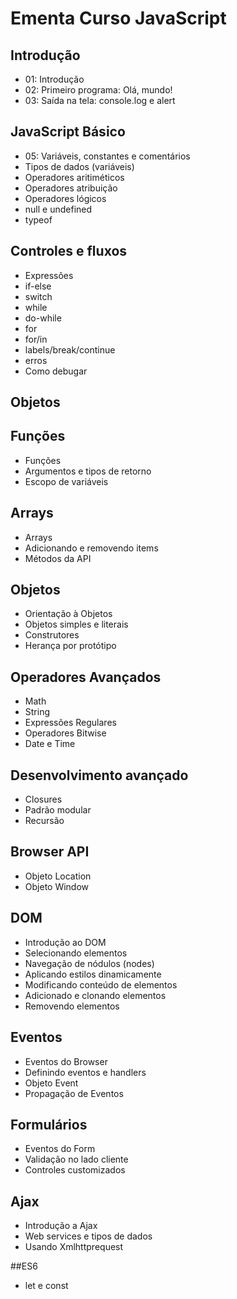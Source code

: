 # Ementa Curso JavaScript

## Introdução
* 01: Introdução
* 02: Primeiro programa: Olá, mundo!
* 03: Saída na tela: console.log e alert

## JavaScript Básico
* 05: Variáveis, constantes e comentários
* Tipos de dados (variáveis)
* Operadores aritiméticos
* Operadores atribuição
* Operadores lógicos
* null e undefined
* typeof

## Controles e fluxos
* Expressões
* if-else
* switch
* while
* do-while
* for
* for/in
* labels/break/continue
* erros
* Como debugar

## Objetos

## Funções
* Funções
* Argumentos e tipos de retorno
* Escopo de variáveis

## Arrays
* Arrays
* Adicionando e removendo items
* Métodos da API

## Objetos
* Orientação à Objetos
* Objetos simples e literais
* Construtores
* Herança por protótipo

## Operadores Avançados
* Math
* String
* Expressões Regulares
* Operadores Bitwise
* Date e Time

## Desenvolvimento avançado
* Closures
* Padrão modular
* Recursão

## Browser API
* Objeto Location
* Objeto Window

## DOM
* Introdução ao DOM
* Selecionando elementos
* Navegação de nódulos (nodes)
* Aplicando estilos dinamicamente
* Modificando conteúdo de elementos
* Adicionado e clonando elementos
* Removendo elementos

## Eventos
* Eventos do Browser
* Definindo eventos e handlers
* Objeto Event
* Propagação de Eventos

## Formulários
* Eventos do Form
* Validação no lado cliente
* Controles customizados

## Ajax
* Introdução a Ajax
* Web services e tipos de dados
* Usando Xmlhttprequest

##ES6
* let e const
